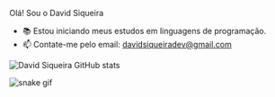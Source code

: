 Olá! Sou o David Siqueira
- 📚 Estou iniciando meus estudos em linguagens de programação.
- 📫 Contate-me pelo email: davidsiqueiradev@gmail.com
 
![David Siqueira GitHub stats](https://github-readme-stats.vercel.app/api?username=DavidSiqueiraDev&show_icons=true&theme=tokyonight)

![snake gif](https://github.com/DavidSiqueiraDev/DavidSiqueiraDev/blob/output/github-contribution-grid-snake.svg)
